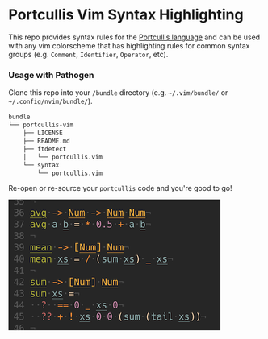 # Portcullis Vim Syntax Highlighting

This repo provides syntax rules for the [Portcullis language](https://github.com/jzwood/portcullis) and can be used with any vim colorscheme that has highlighting rules for common syntax groups (e.g. `Comment`, `Identifier`, `Operator`, etc).

### Usage with Pathogen

Clone this repo into your `/bundle` directory (e.g. `~/.vim/bundle/` or `~/.config/nvim/bundle/`).

```
bundle
└── portcullis-vim
    ├── LICENSE
    ├── README.md
    ├── ftdetect
    │   └── portcullis.vim
    └── syntax
        └── portcullis.vim
```

Re-open or re-source your `portcullis` code and you're good to go!

<img src="portcullis-syntax.png" alt="portcullis highlighted syntax example">
